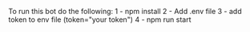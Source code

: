 To run this bot do the following:
1 - npm install
2 - Add .env file
3 - add token to env file (token="your token")
4 - npm run start
